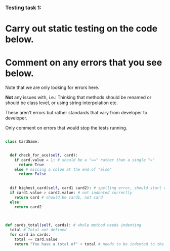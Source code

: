 ### Testing task 1:

# Carry out static testing on the code below.
# Comment on any errors that you see below.

Note that we are only looking for errors here.

**Not** any issues with, i.e.: 
Thinking that methods should be renamed or should be class level, or using string interpolation etc. 

These aren't errors but rather standards that vary from developer to developer. 

Only comment on errors that would stop the tests running.

```python

class CardGame:


  def check_for_ace(self, card):
    if card.value = 1: # should be a "==" rather than a single "="
      return True
    else # missing a colon at the end of "else"
      return False
   

  dif highest_card(self, card1 card2): # spelling error, should start with def not dif. Missing a comma after card1.
  if card1.value > card2.value: # not indented correctly
    return card # should be card1, not card
  else:
    return card2
  


def cards_total(self, cards): # whole method needs indenting
  total # Total not defined
  for card in cards:
    total += card.value
    return "You have a total of" + total # needs to be indented to the left. Can't concatenate a string and int, need to stringify total to concatenate.
  
```
